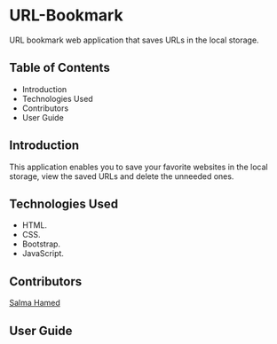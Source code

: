 # URL-Bookmark
URL bookmark web application that saves URLs in the local storage.

## Table of Contents
- Introduction
- Technologies Used
- Contributors
- User Guide

## Introduction
This application enables you to save your favorite websites in the local storage, view the saved URLs and delete the unneeded ones.


## Technologies Used
- HTML.
- CSS.
- Bootstrap.
- JavaScript.

## Contributors
[Salma Hamed](https://github.com/Salma-Hamed)


## User Guide
